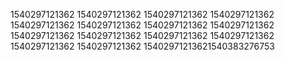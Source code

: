 1540297121362
1540297121362
1540297121362
1540297121362
1540297121362
1540297121362
1540297121362
1540297121362
1540297121362
1540297121362
1540297121362
1540297121362
1540297121362
1540297121362
15402971213621540383276753
